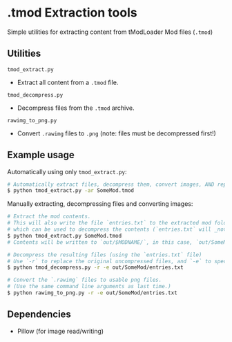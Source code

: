 # .tmod Extraction tools

Simple utilities for extracting content from tModLoader Mod files (`.tmod`)

## Utilities

`tmod_extract.py`
- Extract all content from a `.tmod` file.

`tmod_decompress.py`
- Decompress files from the `.tmod` archive.

`rawimg_to_png.py`
- Convert `.rawimg` files to `.png` (note: files must be decompressed first!)

## Example usage

Automatically using only `tmod_extract.py`:

```sh
# Automatically extract files, decompress them, convert images, AND replace the old files.
$ python tmod_extract.py -ar SomeMod.tmod
```

Manually extracting, decompressing files and converting images:

```sh
# Extract the mod contents.
# This will also write the file `entries.txt` to the extracted mod folder
# which can be used to decompress the contents (`entries.txt` will _not_ be written if `-a` is used.)
$ python tmod_extract.py SomeMod.tmod
# Contents will be written to `out/$MODNAME/`, in this case, `out/SomeMod/`.

# Decompress the resulting files (using the `entries.txt` file)
# Use `-r` to replace the original uncompressed files, and `-e` to specify the `entries.txt` file.
$ python tmod_decompress.py -r -e out/SomeMod/entries.txt

# Convert the `.rawimg` files to usable png files.
# (Use the same command line arguments as last time.)
$ python rawimg_to_png.py -r -e out/SomeMod/entries.txt
```

## Dependencies

- Pillow (for image read/writing)
